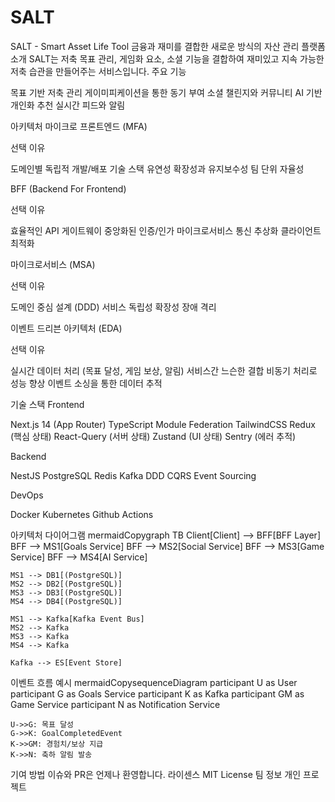 # SALT
SALT - Smart Asset Life Tool
금융과 재미를 결합한 새로운 방식의 자산 관리 플랫폼
소개
SALT는 저축 목표 관리, 게임화 요소, 소셜 기능을 결합하여 재미있고 지속 가능한 저축 습관을 만들어주는 서비스입니다.
주요 기능

목표 기반 저축 관리
게이미피케이션을 통한 동기 부여
소셜 챌린지와 커뮤니티
AI 기반 개인화 추천
실시간 피드와 알림

아키텍처
마이크로 프론트엔드 (MFA)

선택 이유

도메인별 독립적 개발/배포
기술 스택 유연성
확장성과 유지보수성
팀 단위 자율성



BFF (Backend For Frontend)

선택 이유

효율적인 API 게이트웨이
중앙화된 인증/인가
마이크로서비스 통신 추상화
클라이언트 최적화



마이크로서비스 (MSA)

선택 이유

도메인 중심 설계 (DDD)
서비스 독립성
확장성
장애 격리



이벤트 드리븐 아키텍처 (EDA)

선택 이유

실시간 데이터 처리 (목표 달성, 게임 보상, 알림)
서비스간 느슨한 결합
비동기 처리로 성능 향상
이벤트 소싱을 통한 데이터 추적



기술 스택
Frontend

Next.js 14 (App Router)
TypeScript
Module Federation
TailwindCSS
Redux (핵심 상태)
React-Query (서버 상태)
Zustand (UI 상태)
Sentry (에러 추적)

Backend

NestJS
PostgreSQL
Redis
Kafka
DDD
CQRS
Event Sourcing

DevOps

Docker
Kubernetes
Github Actions

아키텍처 다이어그램
mermaidCopygraph TB
    Client[Client] --> BFF[BFF Layer]
    BFF --> MS1[Goals Service]
    BFF --> MS2[Social Service]
    BFF --> MS3[Game Service]
    BFF --> MS4[AI Service]
    
    MS1 --> DB1[(PostgreSQL)]
    MS2 --> DB2[(PostgreSQL)]
    MS3 --> DB3[(PostgreSQL)]
    MS4 --> DB4[(PostgreSQL)]
    
    MS1 --> Kafka[Kafka Event Bus]
    MS2 --> Kafka
    MS3 --> Kafka
    MS4 --> Kafka

    Kafka --> ES[Event Store]
이벤트 흐름 예시
mermaidCopysequenceDiagram
    participant U as User
    participant G as Goals Service
    participant K as Kafka
    participant GM as Game Service
    participant N as Notification Service

    U->>G: 목표 달성
    G->>K: GoalCompletedEvent
    K->>GM: 경험치/보상 지급
    K->>N: 축하 알림 발송
기여 방법
이슈와 PR은 언제나 환영합니다.
라이센스
MIT License
팀 정보
개인 프로젝트
